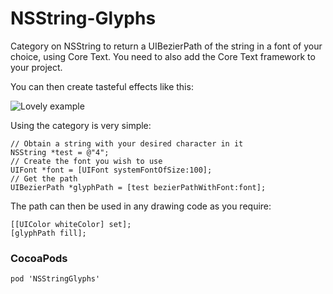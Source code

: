 NSString-Glyphs
===============

Category on NSString to return a UIBezierPath of the string in a font of your choice, using Core Text. You need to also add the Core Text framework to your project. 

You can then create tasteful effects like this: 

![Lovely example](Glyph.png)

Using the category is very simple:

```objc
// Obtain a string with your desired character in it
NSString *test = @"4";
// Create the font you wish to use
UIFont *font = [UIFont systemFontOfSize:100];
// Get the path
UIBezierPath *glyphPath = [test bezierPathWithFont:font];
```

The path can then be used in any drawing code as you require:

```objc
[[UIColor whiteColor] set];
[glyphPath fill];
```

### CocoaPods

```
pod 'NSStringGlyphs'
```